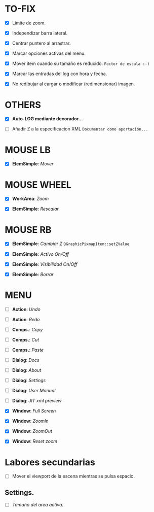 # TO-FIX
- [x] Limite de zoom.
- [x] Independizar barra lateral.
- [x] Centrar puntero al arrastrar.
- [x] Marcar opciones activas del menu.
- [x] Mover item cuando su tamaño es reducido. `Factor de escala :-)`
- [x] Marcar las entradas del log con hora y fecha.
- [x] No redibujar al cargar o modificar (redimensionar) imagen.


# OTHERS
- [x] **Auto-LOG mediante decorador...**
- [ ] Añadir Z a la especificacion XML `Documentar como aportación...`


# MOUSE LB
- [x] **ElemSimple**: *Mover*


# MOUSE WHEEL
- [x] **WorkArea**: *Zoom*
- [x] **ElemSimple**: *Rescalar*


# MOUSE RB
- [x] **ElemSimple**: *Cambiar Z* `QGraphicPixmapItem::setZValue`
- [x] **ElemSimple**: *Activo On/Off* 
- [x] **ElemSimple**: *Visibilidad On/Off* 
- [x] **ElemSimple**: *Borrar*


# MENU
- [ ] **Action**: *Undo*
- [ ] **Action**: *Redo*
- [ ] **Comps.**: *Copy*
- [ ] **Comps.**: *Cut*
- [ ] **Comps.**: *Paste*
- [ ] **Dialog**: *Docs*
- [ ] **Dialog**: *About*
- [ ] **Dialog**: *Settings*
- [ ] **Dialog**: *User Manual*
- [ ] **Dialog**: *JIT xml preview*
- [x] **Window**: *Full Screen*
- [x] **Window**: *ZoomIn*
- [x] **Window**: *ZoomOut*
- [x] **Window**: *Reset zoom*




# Labores secundarias

- [ ] Mover el viewport de la escena mientras se pulsa espacio.

## Settings.

- [ ] *Tamaño del area activa.*
